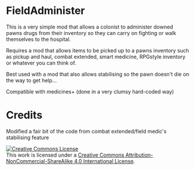 # FieldAdminister
This is a very simple mod that allows a colonist to administer downed pawns drugs from their inventory so they can carry on fighting or walk themselves to the hospital.

Requires a mod that allows items to be picked up to a pawns inventory such as pickup and haul, combat extended, smart medicine, RPGstyle inventory or whatever you can think of.

Best used with a mod that also allows stabilising so the pawn doesn't die on the way to get help...

Compatible with medicines+ (done in a very clumsy hard-coded way)

# Credits
Modified a fair bit of the code from combat extended/field medic's stabilising feature

<a rel="license" href="http://creativecommons.org/licenses/by-nc-sa/4.0/"><img alt="Creative Commons License" style="border-width:0" src="https://i.creativecommons.org/l/by-nc-sa/4.0/80x15.png" /></a><br />This work is licensed under a <a rel="license" href="http://creativecommons.org/licenses/by-nc-sa/4.0/">Creative Commons Attribution-NonCommercial-ShareAlike 4.0 International License</a>.

